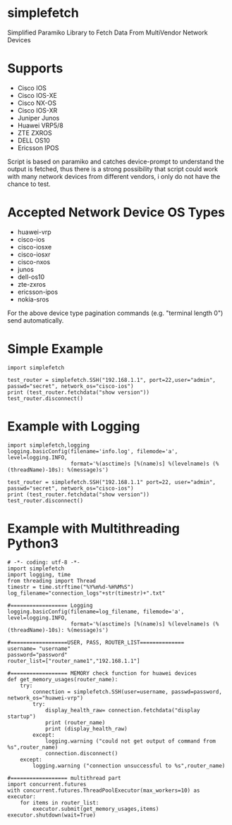 # simplefetch
Simplified Paramiko Library to Fetch Data From MultiVendor Network Devices

# Supports

* Cisco IOS
* Cisco IOS-XE
* Cisco NX-OS
* Cisco IOS-XR
* Juniper Junos
* Huawei VRP5/8
* ZTE ZXROS 
* DELL OS10
* Ericsson IPOS

Script is based on paramiko and catches device-prompt to understand the output is fetched, thus there is a strong possibility that script could work with many network devices from different vendors, i  only do not have the chance to test.

# Accepted Network Device OS Types
* huawei-vrp
* cisco-ios
* cisco-iosxe
* cisco-iosxr
* cisco-nxos
* junos
* dell-os10
* zte-zxros 
* ericsson-ipos
* nokia-sros

For the above device type pagination commands (e.g. "terminal length 0") send automatically. 

# Simple Example
```
import simplefetch

test_router = simplefetch.SSH("192.168.1.1", port=22,user="admin", passwd="secret", network_os="cisco-ios")
print (test_router.fetchdata("show version"))
test_router.disconnect()
```

# Example with Logging 

```
import simplefetch,logging
logging.basicConfig(filename='info.log', filemode='a', level=logging.INFO,
                    format='%(asctime)s [%(name)s] %(levelname)s (%(threadName)-10s): %(message)s')
					
test_router = simplefetch.SSH("192.168.1.1" port=22, user="admin", passwd="secret", network_os="cisco-ios")
print (test_router.fetchdata("show version"))
test_router.disconnect() 
```
# Example with Multithreading Python3
```
# -*- coding: utf-8 -*-
import simplefetch
import logging, time
from threading import Thread
timestr = time.strftime("%Y%m%d-%H%M%S")
log_filename="connection_logs"+str(timestr)+".txt"

#================== Logging
logging.basicConfig(filename=log_filename, filemode='a', level=logging.INFO,
                    format='%(asctime)s [%(name)s] %(levelname)s (%(threadName)-10s): %(message)s')
		    
#==================USER, PASS, ROUTER_LIST==============
username= "username"
password="password"
router_list=["router_name1","192.168.1.1"]

#================== MEMORY check function for huawei devices
def get_memory_usages(router_name):
	try:
		connection = simplefetch.SSH(user=username, passwd=password, network_os="huawei-vrp")
		try:
			display_health_raw= connection.fetchdata("display startup")
			print (router_name)
			print (display_health_raw)
		except:
			logging.warning ("could not get output of command from %s",router_name)
			connection.disconnect()
	except:
		logging.warning ("connection unsuccessful to %s",router_name)
		
#================== multithread part 
import concurrent.futures 
with concurrent.futures.ThreadPoolExecutor(max_workers=10) as executor: 
	for items in router_list:
		executor.submit(get_memory_usages,items) 
executor.shutdown(wait=True)
```

